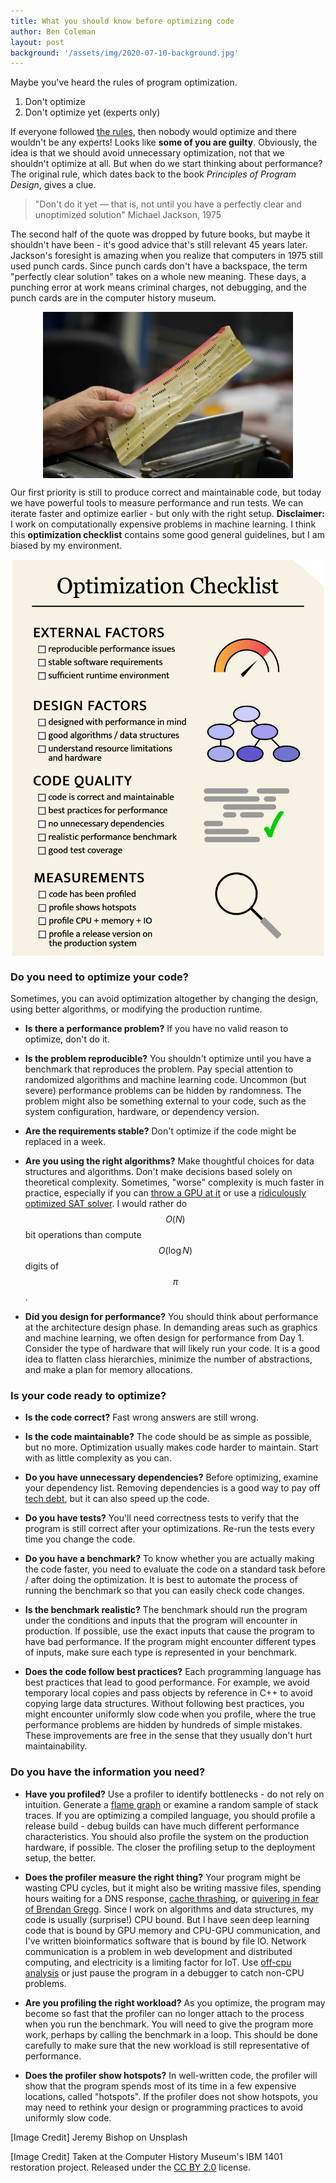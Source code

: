 ```yaml
---
title: What you should know before optimizing code
author: Ben Coleman
layout: post
background: '/assets/img/2020-07-10-background.jpg'
---
```


Maybe you've heard the rules of program optimization.

1. Don't optimize
2. Don't optimize yet (experts only)

If everyone followed [the rules](https://wiki.c2.com/?RulesOfOptimization), then nobody would optimize and there wouldn't be any experts! Looks like **some of you are guilty**. Obviously, the idea is that we should avoid unnecessary optimization, not that we shouldn't optimize at all. But when do we start thinking about performance? The original rule, which dates back to the book *Principles of Program Design*, gives a clue.

> "Don't do it yet — that is, not until you have a perfectly clear and unoptimized solution"
> Michael Jackson, 1975

The second half of the quote was dropped by future books, but maybe it shouldn't have been - it's good advice that's still relevant 45 years later. Jackson's foresight is amazing when you realize that computers in 1975 still used punch cards. Since punch cards don't have a backspace, the term "perfectly clear solution" takes on a whole new meaning. These days, a punching error at work means criminal charges, not debugging, and the punch cards are in the computer history museum. 

<img src="/assets/img/2020-07-21-punch-card.jpg" style="display:block; margin-left: auto; margin-right: auto;" width="400">

Our first priority is still to produce correct and maintainable code, but today we have powerful tools to measure performance and run tests. We can iterate faster and optimize earlier - but only with the right setup. **Disclaimer:** I work on computationally expensive problems in machine learning. I think this **optimization checklist** contains some good general guidelines, but I am biased by my environment.

<!-- software is far more complex today than in 1975. We have powerful tools to measure performance and run tests, but they're worthless if you don't use them. -->

<img src="/assets/img/optimization-checklist.png" style="display:block; margin-left: auto; margin-right: auto;" width="500">



### Do you need to optimize your code?
Sometimes, you can avoid optimization altogether by changing the design, using better algorithms, or modifying the production runtime.

- **Is there a performance problem?**
If you have no valid reason to optimize, don't do it.

- **Is the problem reproducible?** You shouldn't optimize until you have a benchmark that reproduces the problem. Pay special attention to randomized algorithms and machine learning code. Uncommon (but severe) performance problems can be hidden by randomness. The problem might also be something external to your code, such as the system configuration, hardware, or dependency version.

- **Are the requirements stable?** Don't optimize if the code might be replaced in a week.

- **Are you using the right algorithms?** Make thoughtful choices for data structures and algorithms. Don't make decisions based solely on theoretical complexity. Sometimes, "worse" complexity is much faster in practice, especially if you can [throw a GPU at it](https://arxiv.org/abs/1702.08734) or use a [ridiculously optimized SAT solver](https://codingnest.com/modern-sat-solvers-fast-neat-underused-part-1-of-n/). I would rather do $$O(N)$$ bit operations than compute $$O(\log N)$$ digits of $$\pi$$.

- **Did you design for performance?** You should think about performance at the architecture design phase. In demanding areas such as graphics and machine learning, we often design for performance from Day 1. Consider the type of hardware that will likely run your code. It is a good idea to flatten class hierarchies, minimize the number of abstractions, and make a plan for memory allocations.


<!-- Was the code designed with performance in mind? Maybe you need to optimize your design instead. -->

### Is your code ready to optimize?

- **Is the code correct?** Fast wrong answers are still wrong.

- **Is the code maintainable?** The code should be as simple as possible, but no more. Optimization usually makes code harder to maintain. Start with as little complexity as you can.

- **Do you have unnecessary dependencies?** Before optimizing, examine your dependency list. Removing dependencies is a good way to pay off [tech debt](https://static.googleusercontent.com/media/research.google.com/en//pubs/archive/37755.pdf), but it can also speed up the code.

- **Do you have tests?** You'll need correctness tests to verify that the program is still correct after your optimizations. Re-run the tests every time you change the code.

- **Do you have a benchmark?** To know whether you are actually making the code faster, you need to evaluate the code on a standard task before / after doing the optimization. It is best to automate the process of running the benchmark so that you can easily check code changes.

- **Is the benchmark realistic?** The benchmark should run the program under the conditions and inputs that the program will encounter in production. If possible, use the exact inputs that cause the program to have bad performance. If the program might encounter different types of inputs, make sure each type is represented in your benchmark.

- **Does the code follow best practices?** Each programming language has best practices that lead to good performance. For example, we avoid temporary local copies and pass objects by reference in C++ to avoid copying large data structures. Without following best practices, you might encounter uniformly slow code when you profile, where the true performance problems are hidden by hundreds of simple mistakes. These improvements are free in the sense that they usually don't hurt maintainability.


### Do you have the information you need?

- **Have you profiled?** Use a profiler to identify bottlenecks - do not rely on intuition. Generate a [flame graph](http://www.brendangregg.com/flamegraphs.html) or examine a random sample of stack traces. If you are optimizing a compiled language, you should profile a release build - debug builds can have much different performance characteristics. You should also profile the system on the production hardware, if possible. The closer the profiling setup to the deployment setup, the better. 

- **Does the profiler measure the right thing?** Your program might be wasting CPU cycles, but it might also be writing massive files, spending hours waiting for a DNS response, [cache thrashing](http://csweb.cs.wfu.edu/~torgerse/Kokua/More_SGI/007-3430-003/sgi_html/ch06.html), or [quivering in fear of Brendan Gregg](https://youtu.be/tDacjrSCeq4). Since I work on algorithms and data structures, my code is usually (surprise!) CPU bound. But I have seen deep learning code that is bound by GPU memory and CPU-GPU communication, and I've written bioinformatics software that is bound by file IO. Network communication is a problem in web development and distributed computing, and electricity is a limiting factor for IoT. Use [off-cpu analysis](http://www.brendangregg.com/offcpuanalysis.html) or just pause the program in a debugger to catch non-CPU problems.

- **Are you profiling the right workload?** As you optimize, the program may become so fast that the profiler can no longer attach to the process when you run the benchmark. You will need to give the program more work, perhaps by calling the benchmark in a loop. This should be done carefully to make sure that the new workload is still representative of performance. 

- **Does the profiler show hotspots?** In well-written code, the profiler will show that the program spends most of its time in a few expensive locations, called "hotspots". If the profiler does not show hotspots, you may need to rethink your design or programming practices to avoid uniformly slow code.



[Image Credit] Jeremy Bishop on Unsplash

[Image Credit] Taken at the Computer History Museum's IBM 1401 restoration project. Released under the [CC BY 2.0](https://creativecommons.org/licenses/by/2.0/) license. 
